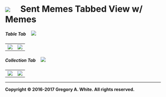 # ![][AppIcon]&nbsp;&nbsp;&nbsp;&nbsp;&nbsp;Sent Memes Tabbed View w/ Memes

##### Table Tab&nbsp;&nbsp;&nbsp;&nbsp;&nbsp;![][TableIcon]

| | |
| :---: | :---: |
| ![][TableFullPT] | ![][TableFullLS] |

##### Collection Tab&nbsp;&nbsp;&nbsp;&nbsp;&nbsp;![][CollectionIcon]

| | |
| :---: | :---: |
| ![][CollectionFullPT] | ![][CollectionFullLS] |

---
**Copyright © 2016-2017 Gregory A. White. All rights reserved.**



[AppIcon]:           ../images/MemeMeAppIcon_80.png

[CollectionIcon]:    ../images/CollectionTabIcon.png
[TableIcon]:         ../images/TableTabIcon.png

[CollectionFullLS]:  ../images/SentMemesCollectionFullLS.png
[CollectionFullPT]:  ../images/SentMemesCollectionFullPT.png
[TableFullLS]:       ../images/SentMemesTableFullLS.png
[TableFullPT]:       ../images/SentMemesTableFullPT.png